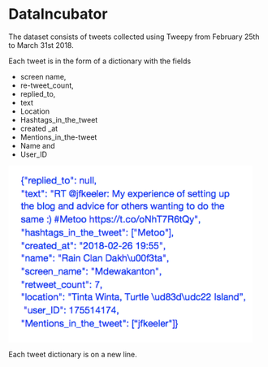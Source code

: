 # DataIncubator
The dataset consists of tweets collected using Tweepy from February 25th to March 31st 2018. 

Each tweet is in the form of a dictionary with the fields
-	screen name, 
-	re-tweet_count, 
-	replied_to, 
-  text 
-	Location
-	Hashtags_in_the_tweet
-	created _at
-	Mentions_in_the-tweet
-	Name and
-	User_ID

<a href="url"><img src="https://github.com/bhavikajalli/DataIncubator/blob/master/images/Picture1.png" align="center" width="480" ></a>

Each tweet dictionary is on a new line.
